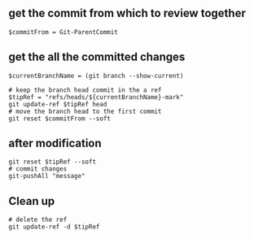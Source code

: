 ## get the commit from which to review together
```
$commitFrom = Git-ParentCommit
```

## get the all the committed changes
```
$currentBranchName = (git branch --show-current)

# keep the branch head commit in the a ref
$tipRef = "refs/heads/${currentBranchName}-mark"
git update-ref $tipRef head
# move the branch head to the first commit
git reset $commitFrom --soft
```

## after modification

```
git reset $tipRef --soft
# commit changes
git-pushAll "message"
```
## Clean up
```
# delete the ref
git update-ref -d $tipRef

```
